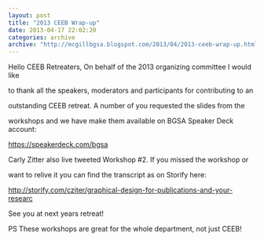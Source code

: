 ```yaml
---
layout: post
title: "2013 CEEB Wrap-up"
date: 2013-04-17 22:02:20
categories: archive
archive: "http://mcgillbgsa.blogspot.com/2013/04/2013-ceeb-wrap-up.html"
---
```


Hello CEEB Retreaters, On behalf of the 2013 organizing committee I would like

to thank all the speakers, moderators and participants for contributing to an

outstanding CEEB retreat. A number of you requested the slides from the

workshops and we have make them available on BGSA Speaker Deck account:

<https://speakerdeck.com/bgsa>  

  

 Carly Zitter also live tweeted Workshop #2. If you missed the workshop or

want to relive it you can find the transcript as on Storify here:

<http://storify.com/cziter/graphical-design-for-publications-and-your-researc>  

  

See you at next years retreat!  

  

 PS These workshops are great for the whole department, not just CEEB!




    